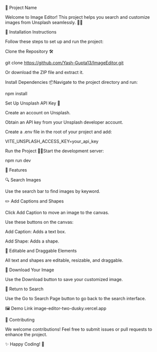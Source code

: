 🌟 Project Name

Welcome to Image Editor! This project helps you search and customize images from Unsplash seamlessly. 🎨✨

🚀 Installation Instructions

Follow these steps to set up and run the project:

Clone the Repository 🛠️

git clone https://github.com/Yash-Gupta13/ImageEditor.git

Or download the ZIP file and extract it.

Install Dependencies 📦Navigate to the project directory and run:

npm install

Set Up Unsplash API Key 🔑

Create an account on Unsplash.

Obtain an API key from your Unsplash developer account.

Create a .env file in the root of your project and add:

VITE_UNSPLASH_ACCESS_KEY=your_api_key

Run the Project 🏃‍♂️Start the development server:

npm run dev

🌟 Features

🔍 Search Images

Use the search bar to find images by keyword.

✏️ Add Captions and Shapes

Click Add Caption to move an image to the canvas.

Use these buttons on the canvas:

Add Caption: Adds a text box.

Add Shape: Adds a shape.

🎨 Editable and Draggable Elements

All text and shapes are editable, resizable, and draggable.

💾 Download Your Image

Use the Download button to save your customized image.

🔄 Return to Search

Use the Go to Search Page button to go back to the search interface.

🖼️ Demo Link image-editor-two-dusky.vercel.app



🤝 Contributing

We welcome contributions! Feel free to submit issues or pull requests to enhance the project.


✨ Happy Coding! 🚀




